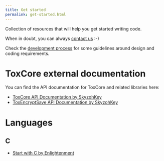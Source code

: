 ```yaml
---
title: Get started
permalink: get-started.html
---
```


Collection of resources that will help you get started writing code.

When in doubt, you can always [contact us](index.html#contact-us) :-)

Check the [development process](development.html) for some guidelines around
design and coding requirements.

# ToxCore external documentation

You can find the API documentation for ToxCore and related libraries here:

- [ToxCore API Documentation by SkyzohKey](http://ricinapp.github.io/toxcore/toxcore/index.htm)
- [ToxEncryptSave API Documentation by SkyzohKey](http://ricinapp.github.io/toxencryptsave/toxencryptsave/index.htm)

# Languages

## C

-   [Start with C by Enlightenment](https://www.enlightenment.org/docs/c/start)
